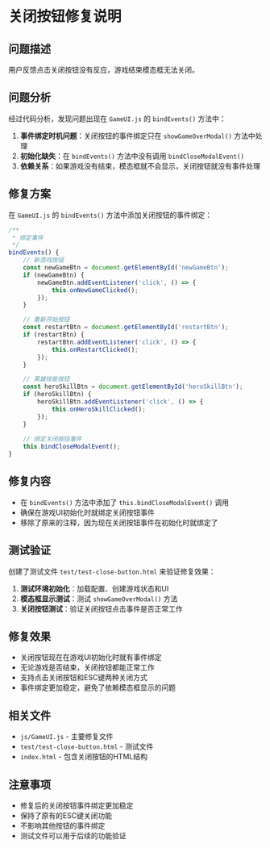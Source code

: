 # 关闭按钮修复说明

## 问题描述
用户反馈点击关闭按钮没有反应，游戏结束模态框无法关闭。

## 问题分析
经过代码分析，发现问题出现在 `GameUI.js` 的 `bindEvents()` 方法中：

1. **事件绑定时机问题**：关闭按钮的事件绑定只在 `showGameOverModal()` 方法中处理
2. **初始化缺失**：在 `bindEvents()` 方法中没有调用 `bindCloseModalEvent()`
3. **依赖关系**：如果游戏没有结束，模态框就不会显示，关闭按钮就没有事件处理

## 修复方案
在 `GameUI.js` 的 `bindEvents()` 方法中添加关闭按钮的事件绑定：

```javascript
/**
 * 绑定事件
 */
bindEvents() {
    // 新游戏按钮
    const newGameBtn = document.getElementById('newGameBtn');
    if (newGameBtn) {
        newGameBtn.addEventListener('click', () => {
            this.onNewGameClicked();
        });
    }

    // 重新开始按钮
    const restartBtn = document.getElementById('restartBtn');
    if (restartBtn) {
        restartBtn.addEventListener('click', () => {
            this.onRestartClicked();
        });
    }

    // 英雄技能按钮
    const heroSkillBtn = document.getElementById('heroSkillBtn');
    if (heroSkillBtn) {
        heroSkillBtn.addEventListener('click', () => {
            this.onHeroSkillClicked();
        });
    }
    
    // 绑定关闭按钮事件
    this.bindCloseModalEvent();
}
```

## 修复内容
- 在 `bindEvents()` 方法中添加了 `this.bindCloseModalEvent()` 调用
- 确保在游戏UI初始化时就绑定关闭按钮事件
- 移除了原来的注释，因为现在关闭按钮事件在初始化时就绑定了

## 测试验证
创建了测试文件 `test/test-close-button.html` 来验证修复效果：

1. **测试环境初始化**：加载配置、创建游戏状态和UI
2. **模态框显示测试**：测试 `showGameOverModal()` 方法
3. **关闭按钮测试**：验证关闭按钮点击事件是否正常工作

## 修复效果
- 关闭按钮现在在游戏UI初始化时就有事件绑定
- 无论游戏是否结束，关闭按钮都能正常工作
- 支持点击关闭按钮和ESC键两种关闭方式
- 事件绑定更加稳定，避免了依赖模态框显示的问题

## 相关文件
- `js/GameUI.js` - 主要修复文件
- `test/test-close-button.html` - 测试文件
- `index.html` - 包含关闭按钮的HTML结构

## 注意事项
- 修复后的关闭按钮事件绑定更加稳定
- 保持了原有的ESC键关闭功能
- 不影响其他按钮的事件绑定
- 测试文件可以用于后续的功能验证 